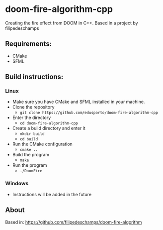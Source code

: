 # doom-fire-algorithm-cpp
Creating the fire effect from DOOM in C++. Based in a project by filipedeschamps

## Requirements:
* CMake
* SFML

## Build instructions:
### Linux
* Make sure you have CMake and SFML installed in your machine.
* Clone the repository
  * ``git clone https://github.com/edusporto/doom-fire-algorithm-cpp``
* Enter the directory 
  * ``cd doom-fire-algorithm-cpp``
* Create a build directory and enter it 
  * ``mkdir build``
  * ``cd build``
* Run the CMake configuration
  * ``cmake ..``
* Build the program
  * ``make``
* Run the program
  * ``./DoomFire``

### Windows
* Instructions will be added in the future

## About
Based in: https://github.com/filipedeschamps/doom-fire-algorithm
